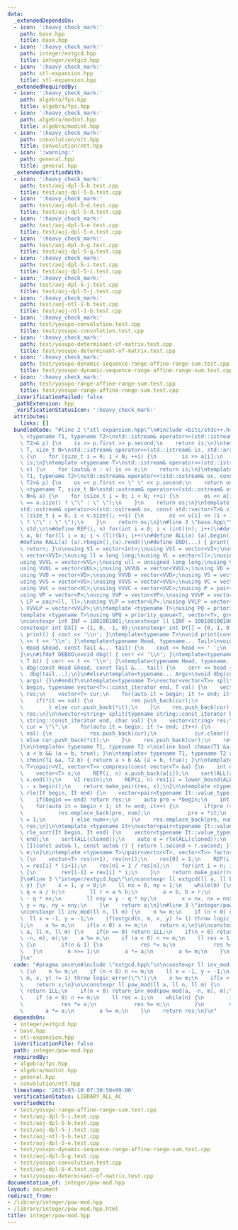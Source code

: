 ```yaml
---
data:
  _extendedDependsOn:
  - icon: ':heavy_check_mark:'
    path: base.hpp
    title: base.hpp
  - icon: ':heavy_check_mark:'
    path: integer/extgcd.hpp
    title: integer/extgcd.hpp
  - icon: ':heavy_check_mark:'
    path: stl-expansion.hpp
    title: stl-expansion.hpp
  _extendedRequiredBy:
  - icon: ':heavy_check_mark:'
    path: algebra/fps.hpp
    title: algebra/fps.hpp
  - icon: ':heavy_check_mark:'
    path: algebra/modint.hpp
    title: algebra/modint.hpp
  - icon: ':heavy_check_mark:'
    path: convolution/ntt.hpp
    title: convolution/ntt.hpp
  - icon: ':warning:'
    path: general.hpp
    title: general.hpp
  _extendedVerifiedWith:
  - icon: ':heavy_check_mark:'
    path: test/aoj-dpl-5-b.test.cpp
    title: test/aoj-dpl-5-b.test.cpp
  - icon: ':heavy_check_mark:'
    path: test/aoj-dpl-5-d.test.cpp
    title: test/aoj-dpl-5-d.test.cpp
  - icon: ':heavy_check_mark:'
    path: test/aoj-dpl-5-e.test.cpp
    title: test/aoj-dpl-5-e.test.cpp
  - icon: ':heavy_check_mark:'
    path: test/aoj-dpl-5-g.test.cpp
    title: test/aoj-dpl-5-g.test.cpp
  - icon: ':heavy_check_mark:'
    path: test/aoj-dpl-5-i.test.cpp
    title: test/aoj-dpl-5-i.test.cpp
  - icon: ':heavy_check_mark:'
    path: test/aoj-dpl-5-j.test.cpp
    title: test/aoj-dpl-5-j.test.cpp
  - icon: ':heavy_check_mark:'
    path: test/aoj-ntl-1-b.test.cpp
    title: test/aoj-ntl-1-b.test.cpp
  - icon: ':heavy_check_mark:'
    path: test/yosupo-convolution.test.cpp
    title: test/yosupo-convolution.test.cpp
  - icon: ':heavy_check_mark:'
    path: test/yosupo-determinant-of-matrix.test.cpp
    title: test/yosupo-determinant-of-matrix.test.cpp
  - icon: ':heavy_check_mark:'
    path: test/yosupo-dynamic-sequence-range-affine-range-sum.test.cpp
    title: test/yosupo-dynamic-sequence-range-affine-range-sum.test.cpp
  - icon: ':heavy_check_mark:'
    path: test/yosupo-range-affine-range-sum.test.cpp
    title: test/yosupo-range-affine-range-sum.test.cpp
  _isVerificationFailed: false
  _pathExtension: hpp
  _verificationStatusIcon: ':heavy_check_mark:'
  attributes:
    links: []
  bundledCode: "#line 2 \"stl-expansion.hpp\"\n#include <bits/stdc++.h>\n\ntemplate\
    \ <typename T1, typename T2>\nstd::istream& operator>>(std::istream& is, std::pair<T1,\
    \ T2>& p) {\n    is >> p.first >> p.second;\n    return is;\n}\ntemplate <typename\
    \ T, size_t N>\nstd::istream& operator>>(std::istream& is, std::array<T, N>& a)\
    \ {\n    for (size_t i = 0; i < N; ++i) {\n        is >> a[i];\n    }\n    return\
    \ is;\n}\ntemplate <typename T>\nstd::istream& operator>>(std::istream& is, std::vector<T>&\
    \ v) {\n    for (auto& e : v) is >> e;\n    return is;\n}\ntemplate <typename\
    \ T1, typename T2>\nstd::ostream& operator<<(std::ostream& os, const std::pair<T1,\
    \ T2>& p) {\n    os << p.first << \" \" << p.second;\n    return os;\n}\ntemplate\
    \ <typename T, size_t N>\nstd::ostream& operator<<(std::ostream& os, const std::array<T,\
    \ N>& a) {\n    for (size_t i = 0; i < N; ++i) {\n        os << a[i] << (i + 1\
    \ == a.size() ? \"\" : \" \");\n    }\n    return os;\n}\ntemplate <typename T>\n\
    std::ostream& operator<<(std::ostream& os, const std::vector<T>& v) {\n    for\
    \ (size_t i = 0; i < v.size(); ++i) {\n        os << v[i] << (i + 1 == v.size()\
    \ ? \"\" : \" \");\n    }\n    return os;\n}\n#line 3 \"base.hpp\"\nusing namespace\
    \ std;\n\n#define REP(i, n) for(int i = 0; i < (int)(n); i++)\n#define FOR(i,\
    \ a, b) for(ll i = a; i < (ll)(b); i++)\n#define ALL(a) (a).begin(),(a).end()\n\
    #define RALL(a) (a).rbegin(),(a).rend()\n#define END(...) { print(__VA_ARGS__);\
    \ return; }\n\nusing VI = vector<int>;\nusing VVI = vector<VI>;\nusing VVVI =\
    \ vector<VVI>;\nusing ll = long long;\nusing VL = vector<ll>;\nusing VVL = vector<VL>;\n\
    using VVVL = vector<VVL>;\nusing ull = unsigned long long;\nusing VUL = vector<ull>;\n\
    using VVUL = vector<VUL>;\nusing VVVUL = vector<VVUL>;\nusing VD = vector<double>;\n\
    using VVD = vector<VD>;\nusing VVVD = vector<VVD>;\nusing VS = vector<string>;\n\
    using VVS = vector<VS>;\nusing VVVS = vector<VVS>;\nusing VC = vector<char>;\n\
    using VVC = vector<VC>;\nusing VVVC = vector<VVC>;\nusing P = pair<int, int>;\n\
    using VP = vector<P>;\nusing VVP = vector<VP>;\nusing VVVP = vector<VVP>;\nusing\
    \ LP = pair<ll, ll>;\nusing VLP = vector<LP>;\nusing VVLP = vector<VLP>;\nusing\
    \ VVVLP = vector<VVLP>;\n\ntemplate <typename T>\nusing PQ = priority_queue<T>;\n\
    template <typename T>\nusing GPQ = priority_queue<T, vector<T>, greater<T>>;\n\
    \nconstexpr int INF = 1001001001;\nconstexpr ll LINF = 1001001001001001001ll;\n\
    constexpr int DX[] = {1, 0, -1, 0};\nconstexpr int DY[] = {0, 1, 0, -1};\n\nvoid\
    \ print() { cout << '\\n'; }\ntemplate<typename T>\nvoid print(const T &t) { cout\
    \ << t << '\\n'; }\ntemplate<typename Head, typename... Tail>\nvoid print(const\
    \ Head &head, const Tail &... tail) {\n    cout << head << ' ';\n    print(tail...);\n\
    }\n\n#ifdef DEBUG\nvoid dbg() { cerr << '\\n'; }\ntemplate<typename T>\nvoid dbg(const\
    \ T &t) { cerr << t << '\\n'; }\ntemplate<typename Head, typename... Tail>\nvoid\
    \ dbg(const Head &head, const Tail &... tail) {\n    cerr << head << ' ';\n  \
    \  dbg(tail...);\n}\n#else\ntemplate<typename... Args>\nvoid dbg(const Args &...\
    \ args) {}\n#endif\n\ntemplate<typename T>\nvector<vector<T>> split(typename vector<T>::const_iterator\
    \ begin, typename vector<T>::const_iterator end, T val) {\n    vector<vector<T>>\
    \ res;\n    vector<T> cur;\n    for(auto it = begin; it != end; it++) {\n    \
    \    if(*it == val) {\n            res.push_back(cur);\n            cur.clear();\n\
    \        } else cur.push_back(*it);\n    }\n    res.push_back(cur);\n    return\
    \ res;\n}\n\nvector<string> split(typename string::const_iterator begin, typename\
    \ string::const_iterator end, char val) {\n    vector<string> res;\n    string\
    \ cur = \"\";\n    for(auto it = begin; it != end; it++) {\n        if(*it ==\
    \ val) {\n            res.push_back(cur);\n            cur.clear();\n        }\
    \ else cur.push_back(*it);\n    }\n    res.push_back(cur);\n    return res;\n\
    }\n\ntemplate< typename T1, typename T2 >\ninline bool chmax(T1 &a, T2 b) { return\
    \ a < b && (a = b, true); }\n\ntemplate< typename T1, typename T2 >\ninline bool\
    \ chmin(T1 &a, T2 b) { return a > b && (a = b, true); }\n\ntemplate <typename\
    \ T>\npair<VI, vector<T>> compress(const vector<T> &a) {\n    int n = a.size();\n\
    \    vector<T> x;\n    REP(i, n) x.push_back(a[i]);\n    sort(ALL(x)); x.erase(unique(ALL(x)),\
    \ x.end());\n    VI res(n);\n    REP(i, n) res[i] = lower_bound(ALL(x), a[i])\
    \ - x.begin();\n    return make_pair(res, x);\n}\n\ntemplate <typename It>\nauto\
    \ rle(It begin, It end) {\n    vector<pair<typename It::value_type, int>> res;\n\
    \    if(begin == end) return res;\n    auto pre = *begin;\n    int num = 1;\n\
    \    for(auto it = begin + 1; it != end; it++) {\n        if(pre != *it) {\n \
    \           res.emplace_back(pre, num);\n            pre = *it;\n            num\
    \ = 1;\n        } else num++;\n    }\n    res.emplace_back(pre, num);\n    return\
    \ res;\n}\n\ntemplate <typename It>\nvector<pair<typename It::value_type, int>>\
    \ rle_sort(It begin, It end) {\n    vector<typename It::value_type> cloned(begin,\
    \ end);\n    sort(ALL(cloned));\n    auto e = rle(ALL(cloned));\n    sort(ALL(e),\
    \ [](const auto& l, const auto& r) { return l.second < r.second; });\n    return\
    \ e;\n}\n\ntemplate <typename T>\npair<vector<T>, vector<T>> factorial(int n)\
    \ {\n    vector<T> res(n+1), rev(n+1);\n    res[0] = 1;\n    REP(i, n) res[i+1]\
    \ = res[i] * (i+1);\n    rev[n] = 1 / res[n];\n    for(int i = n; i > 0; i--)\
    \ {\n        rev[i-1] = rev[i] * i;\n    }\n    return make_pair(res, rev);\n\
    }\n#line 3 \"integer/extgcd.hpp\"\n\nconstexpr ll extgcd(ll a, ll b, ll& x, ll&\
    \ y) {\n    x = 1, y = 0;\n    ll nx = 0, ny = 1;\n    while(b) {\n        ll\
    \ q = a / b;\n        ll r = a % b;\n        a = b, b = r;\n        ll nnx = x\
    \ - q * nx;\n        ll nny = y - q * ny;\n        x = nx, nx = nnx;\n       \
    \ y = ny, ny = nny;\n    }\n    return a;\n}\n#line 3 \"integer/pow-mod.hpp\"\n\
    \nconstexpr ll inv_mod(ll n, ll m) {\n    n %= m;\n    if (n < 0) n += m;\n  \
    \  ll x = -1, y = -1;\n    if(extgcd(n, m, x, y) != 1) throw logic_error(\"\"\
    );\n    x %= m;\n    if(x < 0) x += m;\n    return x;\n}\n\nconstexpr ll pow_mod(ll\
    \ a, ll n, ll m) {\n    if(n == 0) return 1LL;\n    if(n < 0) return inv_mod(pow_mod(a,\
    \ -n, m), m);\n    a %= m;\n    if (a < 0) n += m;\n    ll res = 1;\n    while(n)\
    \ {\n        if(n & 1) {\n            res *= a;\n            res %= m;\n     \
    \   }\n        n >>= 1;\n        a *= a;\n        a %= m;\n    }\n    return res;\n\
    }\n"
  code: "#pragma once\n#include \"extgcd.hpp\"\n\nconstexpr ll inv_mod(ll n, ll m)\
    \ {\n    n %= m;\n    if (n < 0) n += m;\n    ll x = -1, y = -1;\n    if(extgcd(n,\
    \ m, x, y) != 1) throw logic_error(\"\");\n    x %= m;\n    if(x < 0) x += m;\n\
    \    return x;\n}\n\nconstexpr ll pow_mod(ll a, ll n, ll m) {\n    if(n == 0)\
    \ return 1LL;\n    if(n < 0) return inv_mod(pow_mod(a, -n, m), m);\n    a %= m;\n\
    \    if (a < 0) n += m;\n    ll res = 1;\n    while(n) {\n        if(n & 1) {\n\
    \            res *= a;\n            res %= m;\n        }\n        n >>= 1;\n \
    \       a *= a;\n        a %= m;\n    }\n    return res;\n}\n"
  dependsOn:
  - integer/extgcd.hpp
  - base.hpp
  - stl-expansion.hpp
  isVerificationFile: false
  path: integer/pow-mod.hpp
  requiredBy:
  - algebra/fps.hpp
  - algebra/modint.hpp
  - general.hpp
  - convolution/ntt.hpp
  timestamp: '2023-03-10 07:30:50+09:00'
  verificationStatus: LIBRARY_ALL_AC
  verifiedWith:
  - test/yosupo-range-affine-range-sum.test.cpp
  - test/aoj-dpl-5-i.test.cpp
  - test/aoj-dpl-5-b.test.cpp
  - test/aoj-dpl-5-j.test.cpp
  - test/aoj-ntl-1-b.test.cpp
  - test/aoj-dpl-5-e.test.cpp
  - test/yosupo-dynamic-sequence-range-affine-range-sum.test.cpp
  - test/aoj-dpl-5-g.test.cpp
  - test/yosupo-convolution.test.cpp
  - test/aoj-dpl-5-d.test.cpp
  - test/yosupo-determinant-of-matrix.test.cpp
documentation_of: integer/pow-mod.hpp
layout: document
redirect_from:
- /library/integer/pow-mod.hpp
- /library/integer/pow-mod.hpp.html
title: integer/pow-mod.hpp
---
```

